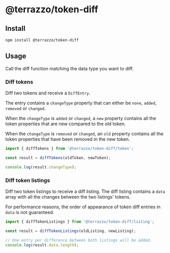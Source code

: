 # @terrazzo/token-diff

## Install

```sh
npm install @terrazzo/token-diff
```

## Usage

Call the diff function matching the data type you want to diff.

### Diff tokens

Diff two tokens and receive a `DiffEntry`.

The entry contains a `changeType` property that can either be `none`, `added`, `removed` or `changed`.

When the `changeType` is `added` or `changed`, a `new` property contains all the token properties that are new compared to the old token.

When the `changeType` is `removed` or `changed`, an `old` property contains all the token properties that have been removed in the new token.

```ts
import { diffTokens } from '@terrazzo/token-diff/token';

const result = diffTokens(oldToken, newToken);

console.log(result.changeType);
```

### Diff token listings

Diff two token listings to receive a diff listing. The diff listing contains a `data` array with all the changes between the two listings' tokens.

For performance reasons, the order of appearance of token diff entries in `data` is not guaranteed.

```ts
import { diffTokenListings } from '@terrazzo/token-diff/listing';

const result = diffTokenListings(oldListing, newListing);

// One entry per difference between both listings will be added.
console.log(result.data.length);
```
